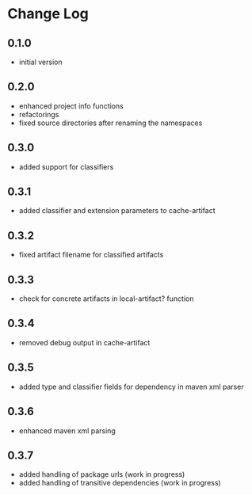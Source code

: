 Change Log
==========

0.1.0
-----
* initial version

0.2.0
-----
* enhanced project info functions
* refactorings
* fixed source directories after renaming the namespaces

0.3.0
-----
* added support for classifiers

0.3.1
-----
* added classifier and extension parameters to cache-artifact

0.3.2
-----
* fixed artifact filename for classified artifacts

0.3.3
-----
* check for concrete artifacts in local-artifact? function

0.3.4
-----
* removed debug output in cache-artifact

0.3.5
-----
* added type and classifier fields for dependency in maven xml parser

0.3.6
-----
* enhanced maven xml parsing

0.3.7
-----
* added handling of package urls (work in progress)
* added handling of transitive dependencies (work in progress)